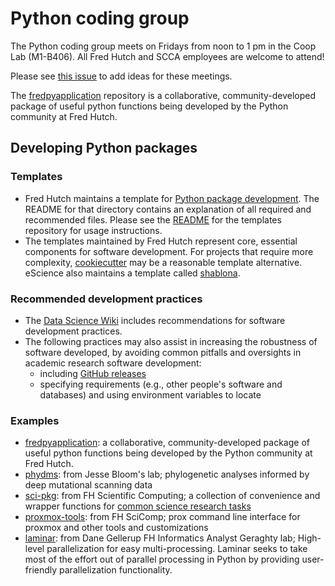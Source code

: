 # Python coding group

The Python coding group meets on Fridays from noon to 1 pm in the Coop Lab (M1-B406). All Fred Hutch and SCCA employees are welcome to attend!

Please see [this issue](https://github.com/FredHutch/community_groups/issues/5) to add ideas for these meetings.

The [fredpyapplication](https://github.com/FredHutch/fredpyapplication) repository is a collaborative, community-developed package of useful python functions being developed by the Python community at Fred Hutch.

## Developing Python packages

### Templates

- Fred Hutch maintains a template for [Python package development](https://github.com/FredHutch/wiki-code-templates/tree/master/ToolDev-Python-Template). The README for that directory contains an explanation of all required and recommended files. Please see the [README](https://github.com/FredHutch/wiki-code-templates) for the templates repository for usage instructions.
- The templates maintained by Fred Hutch represent core, essential components for software development. For projects that require more complexity, [cookiecutter](https://cookiecutter.readthedocs.io/en/latest/readme.html) may be a reasonable template alternative. eScience also maintains a template called [shablona](https://github.com/uwescience/shablona).

### Recommended development practices

- The [Data Science Wiki](https://sciwiki.fredhutch.org/scicomputing/software_standards/) includes recommendations for software development practices.
- The following practices may also assist in increasing the robustness of software developed, by avoiding common pitfalls and oversights in academic research software development:
  - including [GitHub releases](https://help.github.com/en/articles/creating-releases)
  - specifying requirements (e.g., other people's software and databases) and using environment variables to locate 

### Examples

- [fredpyapplication](https://github.com/FredHutch/fredpyapplication): a collaborative, community-developed package of useful python functions being developed by the Python community at Fred Hutch.
- [phydms](https://github.com/jbloomlab/phydms): from Jesse Bloom's lab; phylogenetic analyses informed by deep mutational scanning data
- [sci-pkg](https://github.com/FredHutch/sci-pkg): from FH Scientific Computing; a collection of convenience and wrapper functions for [common science research tasks](https://pypi.org/project/sci/)
- [proxmox-tools](https://github.com/FredHutch/proxmox-tools): from FH SciComp; prox command line interface for proxmox and other tools and customizations
- [laminar](https://github.com/dgellerup/laminar): from Dane Gellerup FH Informatics Analyst Geraghty lab; High-level parallelization for easy multi-processing. Laminar seeks to take most of the effort out of parallel processing in Python by providing user-friendly parallelization functionality.
